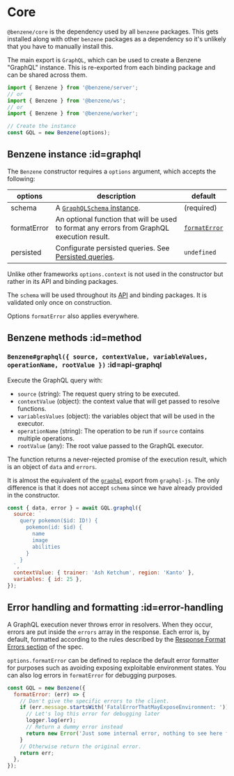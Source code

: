 # Core

`@benzene/core` is the dependency used by all `benzene` packages. This gets installed along with other `benzene` packages as a dependency so it's unlikely that you have to manually install this.

The main export is `GraphQL`, which can be used to create a Benzene "GraphQL" instance. This is re-exported from each binding package and can be shared across them.

```js
import { Benzene } from '@benzene/server';
// or
import { Benzene } from '@benzene/ws';
// or
import { Benzene } from '@benzene/worker';

// Create the instance
const GQL = new Benzene(options);
```

## Benzene instance :id=graphql

The `Benzene` constructor requires a `options` argument, which accepts the following:

| options | description | default |
|---------|-------------|---------|
| schema | A [`GraphQLSchema` instance](https://hoangvvo.github.io/benzene/#/getting-started?id=create-a-benzen-graphql-instance). | (required) |
| formatError | An optional function that will be used to format any errors from GraphQL execution result. | [`formatError`](https://github.com/graphql/graphql-js/blob/master/src/error/formatError.js) |
| persisted | Configurate persisted queries. See [Persisted queries](/persisted/). | `undefined` |

Unlike other frameworks `options.context` is not used in the constructor but rather in its API and binding packages.

The `schema` will be used throughout its [API](#api) and binding packages. It is validated only once on construction.

Options `formatError` also applies everywhere.

## Benzene methods :id=method

### `Benzene#graphql({ source, contextValue, variableValues, operationName, rootValue })` :id=api-graphql

Execute the GraphQL query with:

- `source` (string): The request query string to be executed.
- `contextValue` (object): the context value that will get passed to resolve functions.
- `variablesValues` (object): the variables object that will be used in the executor.
- `operationName` (string): The operation to be run if `source` contains multiple operations.
- `rootValue` (any): The root value passed to the GraphQL executor.

The function returns a never-rejected promise of the execution result, which is an object of `data` and `errors`.

It is almost the equivalent of the [`graphql`](https://graphql.org/graphql-js/graphql/#graphql) export from `graphql-js`. The only difference is that it does not accept `schema` since we have already provided in the constructor.

```js
const { data, error } = await GQL.graphql({
  source: `
    query pokemon($id: ID!) {
      pokemon(id: $id) {
        name
        image
        abilities
      }
    }
  `,
  contextValue: { trainer: 'Ash Ketchum', region: 'Kanto' },
  variables: { id: 25 },
});
```

## Error handling and formatting :id=error-handling

A GraphQL execution never throws error in resolvers. When they occur, errors are put inside the `errors` array in the response. Each error is, by default, formatted according to the rules described by the [Response Format Errors section](http://spec.graphql.org/draft/#sec-Errors.Error-result-format) of the spec.

`options.formatError` can be defined to replace the default error formatter for purposes such as avoiding exposing exploitable environment states. You can also log errors in `formatError` for debugging purposes.

```js
const GQL = new Benzene({
  formatError: (err) => {
    // Don't give the specific errors to the client.
    if (err.message.startsWith('FatalErrorThatMayExposeEnvironment: ')) {
      // Let's log this error for debugging later
      logger.log(err);
      // Return a dummy error instead
      return new Error('Just some internal error, nothing to see here folk');
    }
    // Otherwise return the original error.
    return err;
  },
});
```
